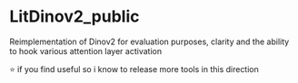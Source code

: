 # LitDinov2_public
Reimplementation of Dinov2 for evaluation purposes, clarity and the ability to hook various attention layer activation

:star: if you find useful so i know to release more tools in this direction
